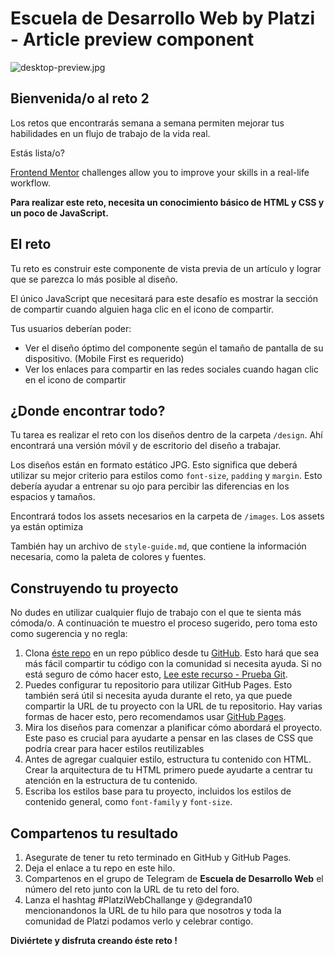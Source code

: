 # Escuela de Desarrollo Web by Platzi - Article preview component

![desktop-preview.jpg](https://static.platzi.com/media/user_upload/desktop-preview-948e0f8f-7bf6-42ec-a925-e03f1dde08fd.jpg)

## Bienvenida/o al reto 2

Los retos que encontrarás semana a semana permiten mejorar tus habilidades en un flujo de trabajo de la vida real.

Estás lista/o?

[Frontend Mentor](https://www.frontendmentor.io) challenges allow you to improve your skills in a real-life workflow.

**Para realizar este reto, necesita un conocimiento básico de HTML y CSS y un poco de JavaScript.**

## El reto

Tu reto es construir este componente de vista previa de un artículo y lograr que se parezca lo más posible al diseño.

El único JavaScript que necesitará para este desafío es mostrar la sección de compartir cuando alguien haga clic en el icono de compartir.

Tus usuarios deberían poder:

- Ver el diseño óptimo del componente según el tamaño de pantalla de su dispositivo. (Mobile First es requerido)
- Ver los enlaces para compartir en las redes sociales cuando hagan clic en el icono de compartir

## ¿Donde encontrar todo?

Tu tarea es realizar el reto con los diseños dentro de la carpeta `/design`. Ahí encontrará una versión móvil y de escritorio del diseño a trabajar.

Los diseños están en formato estático JPG. Esto significa que deberá utilizar su mejor criterio para estilos como `font-size`, `padding` y `margin`. Esto debería ayudar a entrenar su ojo para percibir las diferencias en los espacios y tamaños.

Encontrará todos los assets necesarios en la carpeta de `/images`. Los assets ya están optimiza

También hay un archivo de `style-guide.md`, que contiene la información necesaria, como la paleta de colores y fuentes.

## Construyendo tu proyecto

No dudes en utilizar cualquier flujo de trabajo con el que te sienta más cómoda/o. A continuación te muestro el proceso sugerido, pero toma esto como sugerencia y no regla:

1. Clona [éste repo](https://github.com/platzi/reto-componente-de-vista-previa-de-articulo) en un repo público desde tu [GitHub](https://github.com/). Esto hará que sea más fácil compartir tu código con la comunidad si necesita ayuda. Si no está seguro de cómo hacer esto, [Lee este recurso - Prueba Git](https://try.github.io/).
2. Puedes configurar tu repositorio para utilizar GitHub Pages. Esto también será útil si necesita ayuda durante el reto, ya que puede compartir la URL de tu proyecto con la URL de tu repositorio. Hay varias formas de hacer esto, pero recomendamos usar [GitHub Pages](https://pages.github.com/).
3. Mira los diseños para comenzar a planificar cómo abordará el proyecto. Este paso es crucial para ayudarte a pensar en las clases de CSS que podría crear para hacer estilos reutilizables
4. Antes de agregar cualquier estilo, estructura tu contenido con HTML. Crear la arquitectura de tu HTML primero puede ayudarte a centrar tu atención en la estructura de tu contenido.
5. Escriba los estilos base para tu proyecto, incluidos los estilos de contenido general, como `font-family` y `font-size`.

## Compartenos tu resultado

1. Asegurate de tener tu reto terminado en GitHub y GitHub Pages.
2. Deja el enlace a tu repo en este hilo.
2. Compartenos en el grupo de Telegram de **Escuela de Desarrollo Web** el número del reto junto con la URL de tu reto del foro.
3. Lanza el hashtag #PlatziWebChallange y @degranda10 mencionandonos la URL de tu hilo para que nosotros y toda la comunidad de Platzi podamos verlo y celebrar contigo.

**Diviértete y disfruta creando éste reto !**